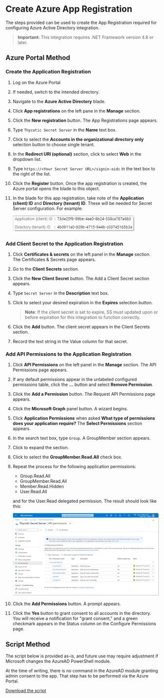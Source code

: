 [title]: # (Create an Azure App Registration)
[tags]: # (Azure, Azure Active Directory)
[priority]: # (1002)

# Create Azure App Registration

The steps provided can be used to create the App Registration required for configuring Azure Active Directory integration.


> **Important:** This integration requires .NET Framework version 4.8 or later.

## Azure Portal Method

### Create the Application Registration

1. Log on the Azure Portal

1. If needed, switch to the intended directory.

1. Navigate to the **Azure Active Directory** blade.

1. Click **App registrations** on the left pane in the **Manage** section.

1. Click the **New registration** button. The App Registrations page appears.

1. Type `Thycotic Secret Server` in the **Name** text box.

1. Click to select the **Accounts in the organizational directory only** selection button to choose single tenant.

1. In the **Redirect URI (optional)** section, click to select **Web** in the dropdown list.

1. Type `https://<Your Secret Server URL>/signin-oidc` in the text box to the right of the list.

1. Click the **Register** button. Once the app registration is created, the Azure portal opens the blade to this object.

1. In the blade for this app registration, take note of the **Application (client) ID** and **Directory (tenant) ID**. These will be needed for Secret Server configuration. For example:

    ![image-20210202112240332](images/image-20210202112240332.png)

### Add Client Secret to the Application Registration

1. Click **Certificates & secrets** on the left panel in the **Manage** section. The Certificates & Secrets page appears.

1. Go to the **Client Secrets** section.

1. Click the **New Client Secret** button. The Add a Client Secret section appears.

1. Type `Secret Server` in the **Description** text box.

1. Click to select your desired expiration in the **Expires** selection button.

   > **Note**: If the client secret is set to expire, SS must updated upon or before expiration for this integration to function correctly.

1. Click the **Add** button. The client secret appears in the Client Secrets section.

1. Record the text string in the Value column for that secret.

### Add API Permissions to the Application Registration

1. Click **API Permissions** on the left panel in the **Manage** section. The API Permissions page appears.

1. If any default permissions appear in the unlabeled configured permissions table, click the **…** button and select **Remove Permission**.

1. Click the **Add a Permission** button. The Request API Permissions page appears.

1. Click the **Microsoft Graph** panel button. A wizard begins.

1. Click **Application Permissions** when asked **What type of permissions does your application require?** The **Select Permissions** section appears.

1. In the search text box, type `Group`. A GroupMember section appears.

1. Click to expand the section.

1. Click to select the **GroupMember.Read.All** check box.

1. Repeat the process for the following application permissions:
   - Group.Read.All
   - GroupMember.Read.All
   - Member.Read.Hidden
   - User.Read.All
   
   and for the User.Read delegated permission. The result should look like this:

   ![image-20210226134538965](images/image-20210226134538965.png)
   
1. Click the **Add Permissions** button. A prompt appears.

1. Click the **Yes** button to grant consent to all accounts in the directory. You will receive a notification for "grant consent," and a green checkmark appears in the Status column on the Configure Permissions page.

## Script Method

The script below is provided as-is, and future use may require adjustment if Microsoft changes the AzureAD PowerShell module. 

At the time of writing, there is no command in the AzureAD module granting admin consent to the app. That step has to be performed via the Azure Portal.

[Download the script](./scripts/azuread_sample.ps1)
